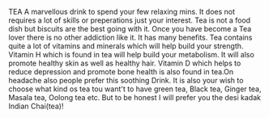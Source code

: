 TEA
A marvellous drink to spend your few relaxing mins. It does not requires a lot of skills or preperations just your interest.
Tea is not a food dish but biscuits are the best going with it. Once you have become a Tea lover there is no other addiction like it. It has many benefits. Tea contains quite a lot of vitamins and minerals which will help build your strength. Vitamin H which is found in tea will help build your metabolism. It will also promote healthy skin as well as healthy hair. Vitamin D which helps to reduce depression and promote bone health is also found in tea.On headache also people prefer this soothing Drink.
It is also your wish to choose what kind os tea tou want't to have green tea, Black tea, Ginger tea, Masala tea, Oolong tea etc.
But to be honest I will prefer you the desi kadak Indian Chai(tea)!